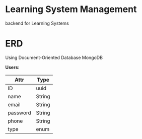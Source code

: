 # Learning System Management
backend for Learning Systems

# ERD

Using Document-Oriented Database MongoDB

**Users**:

|Attr|Type|
|-----|------|
|ID|uuid|
|name|String|
|email|String|
|password|String|
|phone|String|
|type|enum|
